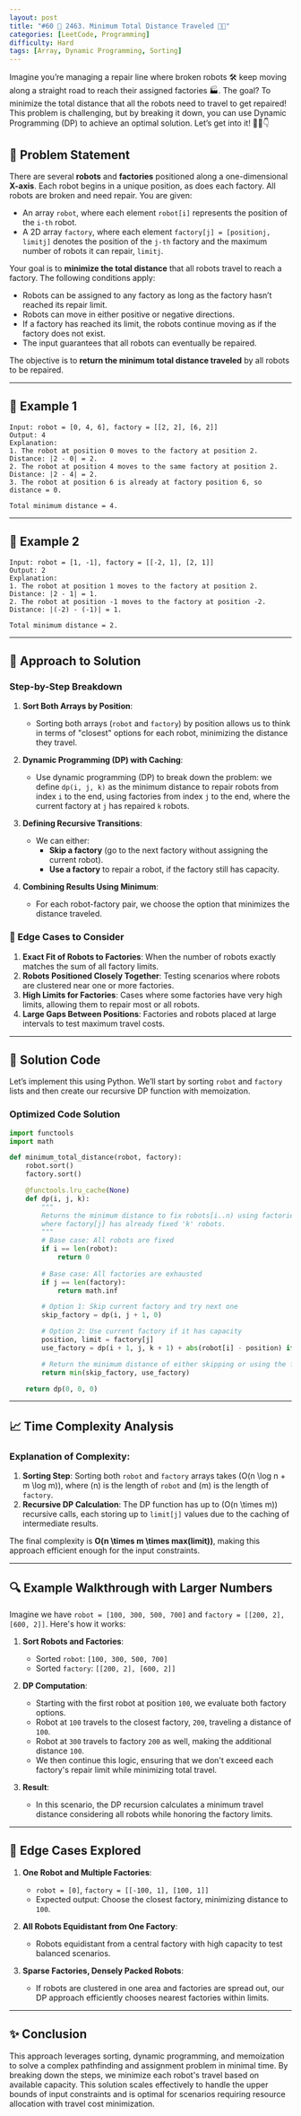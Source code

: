 ```yaml
---
layout: post  
title: "#60 🏁 2463. Minimum Total Distance Traveled 🧠🚀"
categories: [LeetCode, Programming]
difficulty: Hard
tags: [Array, Dynamic Programming, Sorting]
---
```


Imagine you’re managing a repair line where broken robots 🛠️ keep moving along a straight road to reach their assigned factories 🏭. The goal? To minimize the total distance that all the robots need to travel to get repaired! This problem is challenging, but by breaking it down, you can use Dynamic Programming (DP) to achieve an optimal solution. Let’s get into it! 🧑‍💻👇

## 📜 Problem Statement

There are several **robots** and **factories** positioned along a one-dimensional **X-axis**. Each robot begins in a unique position, as does each factory. All robots are broken and need repair. You are given:

- An array `robot`, where each element `robot[i]` represents the position of the `i-th` robot.
- A 2D array `factory`, where each element `factory[j] = [positionj, limitj]` denotes the position of the `j-th` factory and the maximum number of robots it can repair, `limitj`.

Your goal is to **minimize the total distance** that all robots travel to reach a factory. The following conditions apply:

- Robots can be assigned to any factory as long as the factory hasn’t reached its repair limit.
- Robots can move in either positive or negative directions.
- If a factory has reached its limit, the robots continue moving as if the factory does not exist.
- The input guarantees that all robots can eventually be repaired.

The objective is to **return the minimum total distance traveled** by all robots to be repaired.

---

## 🧩 Example 1

```plaintext
Input: robot = [0, 4, 6], factory = [[2, 2], [6, 2]]
Output: 4
Explanation:
1. The robot at position 0 moves to the factory at position 2. Distance: |2 - 0| = 2.
2. The robot at position 4 moves to the same factory at position 2. Distance: |2 - 4| = 2.
3. The robot at position 6 is already at factory position 6, so distance = 0.

Total minimum distance = 4.
```

---

## 🧩 Example 2

```plaintext
Input: robot = [1, -1], factory = [[-2, 1], [2, 1]]
Output: 2
Explanation:
1. The robot at position 1 moves to the factory at position 2. Distance: |2 - 1| = 1.
2. The robot at position -1 moves to the factory at position -2. Distance: |(-2) - (-1)| = 1.

Total minimum distance = 2.
```

---

## 🚀 Approach to Solution

### Step-by-Step Breakdown

1. **Sort Both Arrays by Position**:
   - Sorting both arrays (`robot` and `factory`) by position allows us to think in terms of "closest" options for each robot, minimizing the distance they travel.

2. **Dynamic Programming (DP) with Caching**:
   - Use dynamic programming (DP) to break down the problem: we define `dp(i, j, k)` as the minimum distance to repair robots from index `i` to the end, using factories from index `j` to the end, where the current factory at `j` has repaired `k` robots.

3. **Defining Recursive Transitions**:
   - We can either:
     - **Skip a factory** (go to the next factory without assigning the current robot).
     - **Use a factory** to repair a robot, if the factory still has capacity.
   
4. **Combining Results Using Minimum**:
   - For each robot-factory pair, we choose the option that minimizes the distance traveled.

### 🚧 Edge Cases to Consider

1. **Exact Fit of Robots to Factories**: When the number of robots exactly matches the sum of all factory limits.
2. **Robots Positioned Closely Together**: Testing scenarios where robots are clustered near one or more factories.
3. **High Limits for Factories**: Cases where some factories have very high limits, allowing them to repair most or all robots.
4. **Large Gaps Between Positions**: Factories and robots placed at large intervals to test maximum travel costs.

---

## 🔑 Solution Code

Let’s implement this using Python. We’ll start by sorting `robot` and `factory` lists and then create our recursive DP function with memoization.

### Optimized Code Solution

```python
import functools
import math

def minimum_total_distance(robot, factory):
    robot.sort()
    factory.sort()

    @functools.lru_cache(None)
    def dp(i, j, k):
        """
        Returns the minimum distance to fix robots[i..n) using factories[j..n),
        where factory[j] has already fixed 'k' robots.
        """
        # Base case: All robots are fixed
        if i == len(robot):
            return 0
        
        # Base case: All factories are exhausted
        if j == len(factory):
            return math.inf

        # Option 1: Skip current factory and try next one
        skip_factory = dp(i, j + 1, 0)

        # Option 2: Use current factory if it has capacity
        position, limit = factory[j]
        use_factory = dp(i + 1, j, k + 1) + abs(robot[i] - position) if limit > k else math.inf

        # Return the minimum distance of either skipping or using the factory
        return min(skip_factory, use_factory)

    return dp(0, 0, 0)
```

---

## 📈 Time Complexity Analysis

### Explanation of Complexity:

1. **Sorting Step**: Sorting both `robot` and `factory` arrays takes \(O(n \log n + m \log m)\), where \(n\) is the length of `robot` and \(m\) is the length of `factory`.
2. **Recursive DP Calculation**: The DP function has up to \(O(n \times m)\) recursive calls, each storing up to `limit[j]` values due to the caching of intermediate results.

The final complexity is **O(n \times m \times max(limit))**, making this approach efficient enough for the input constraints.

---

## 🔍 Example Walkthrough with Larger Numbers

Imagine we have `robot = [100, 300, 500, 700]` and `factory = [[200, 2], [600, 2]]`. Here's how it works:

1. **Sort Robots and Factories**:
   - Sorted `robot`: `[100, 300, 500, 700]`
   - Sorted `factory`: `[[200, 2], [600, 2]]`

2. **DP Computation**:
   - Starting with the first robot at position `100`, we evaluate both factory options.
   - Robot at `100` travels to the closest factory, `200`, traveling a distance of `100`.
   - Robot at `300` travels to factory `200` as well, making the additional distance `100`.
   - We then continue this logic, ensuring that we don't exceed each factory's repair limit while minimizing total travel.

3. **Result**:
   - In this scenario, the DP recursion calculates a minimum travel distance considering all robots while honoring the factory limits.

---

## 🧪 Edge Cases Explored

1. **One Robot and Multiple Factories**:
   - `robot = [0]`, `factory = [[-100, 1], [100, 1]]`
   - Expected output: Choose the closest factory, minimizing distance to `100`.

2. **All Robots Equidistant from One Factory**:
   - Robots equidistant from a central factory with high capacity to test balanced scenarios.

3. **Sparse Factories, Densely Packed Robots**:
   - If robots are clustered in one area and factories are spread out, our DP approach efficiently chooses nearest factories within limits.

---

## ✨ Conclusion

This approach leverages sorting, dynamic programming, and memoization to solve a complex pathfinding and assignment problem in minimal time. By breaking down the steps, we minimize each robot's travel based on available capacity. This solution scales effectively to handle the upper bounds of input constraints and is optimal for scenarios requiring resource allocation with travel cost minimization.
